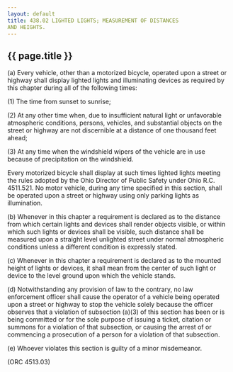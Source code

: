 ```yaml
---
layout: default 
title: 438.02 LIGHTED LIGHTS; MEASUREMENT OF DISTANCES
AND HEIGHTS.
---
```


{{ page.title }}
----------------

​(a) Every vehicle, other than a motorized bicycle, operated upon a
street or highway shall display lighted lights and illuminating devices
as required by this chapter during all of the following times:

​(1) The time from sunset to sunrise;

​(2) At any other time when, due to insufficient natural light or
unfavorable atmospheric conditions, persons, vehicles, and substantial
objects on the street or highway are not discernible at a distance of
one thousand feet ahead;

​(3) At any time when the windshield wipers of the vehicle are in use
because of precipitation on the windshield.

Every motorized bicycle shall display at such times lighted lights
meeting the rules adopted by the Ohio Director of Public Safety under
Ohio R.C. 4511.521. No motor vehicle, during any time specified in this
section, shall be operated upon a street or highway using only parking
lights as illumination.

​(b) Whenever in this chapter a requirement is declared as to the
distance from which certain lights and devices shall render objects
visible, or within which such lights or devices shall be visible, such
distance shall be measured upon a straight level unlighted street under
normal atmospheric conditions unless a different condition is expressly
stated.

​(c) Whenever in this chapter a requirement is declared as to the
mounted height of lights or devices, it shall mean from the center of
such light or device to the level ground upon which the vehicle stands.

​(d) Notwithstanding any provision of law to the contrary, no law
enforcement officer shall cause the operator of a vehicle being operated
upon a street or highway to stop the vehicle solely because the officer
observes that a violation of subsection (a)(3) of this section has been
or is being committed or for the sole purpose of issuing a ticket,
citation or summons for a violation of that subsection, or causing the
arrest of or commencing a prosecution of a person for a violation of
that subsection.

​(e) Whoever violates this section is guilty of a minor misdemeanor.

(ORC 4513.03)
